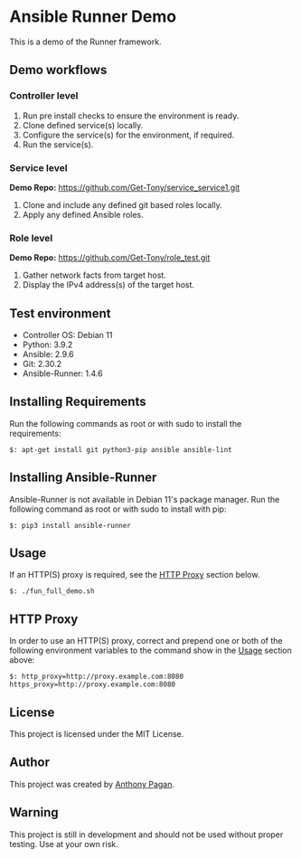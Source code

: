 # Ansible Runner Demo

This is a demo of the Runner framework.

## Demo workflows

### Controller level

1. Run pre install checks to ensure the environment is ready.
2. Clone defined service(s) locally.
3. Configure the service(s) for the environment, if required.
4. Run the service(s).

### Service level

**Demo Repo:** <https://github.com/Get-Tony/service_service1.git>

1. Clone and include any defined git based roles locally.
2. Apply any defined Ansible roles.

### Role level

**Demo Repo:** <https://github.com/Get-Tony/role_test.git>

1. Gather network facts from target host.
2. Display the IPv4 address(s) of the target host.

## Test environment

- Controller OS: Debian 11
- Python: 3.9.2
- Ansible: 2.9.6
- Git: 2.30.2
- Ansible-Runner: 1.4.6

## Installing Requirements

Run the following commands as root or with sudo to install the requirements:

    $: apt-get install git python3-pip ansible ansible-lint

## Installing Ansible-Runner

Ansible-Runner is not available in Debian 11's package manager.
Run the following command as root or with sudo to install with pip:

    $: pip3 install ansible-runner

## Usage

If an HTTP(S) proxy is required, see the [HTTP Proxy](#http-proxy) section below.

    $: ./fun_full_demo.sh

## HTTP Proxy

In order to use an HTTP(S) proxy, correct and prepend one or both of the following environment variables to the command show in the [Usage](#usage) section above:

    $: http_proxy=http://proxy.example.com:8080 https_proxy=http://proxy.example.com:8080

## License

This project is licensed under the MIT License.

## Author

This project was created by [Anthony Pagan](https://github.com/get-tony).

## Warning

This project is still in development and should not be used without proper testing.
Use at your own risk.
